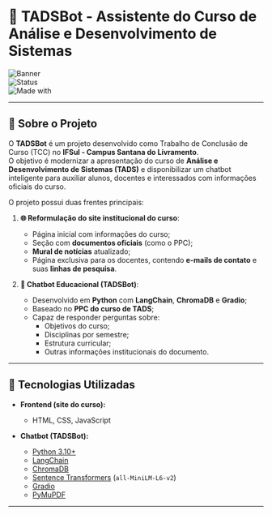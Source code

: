 # 🤖 TADSBot - Assistente do Curso de Análise e Desenvolvimento de Sistemas

![Banner](https://img.shields.io/badge/Projeto-TCC-blue)  
![Status](https://img.shields.io/badge/Status-Em%20Desenvolvimento-yellow)  
![Made with](https://img.shields.io/badge/Made%20with-Python-green?logo=python)

---

## 📌 Sobre o Projeto

O **TADSBot** é um projeto desenvolvido como Trabalho de Conclusão de Curso (TCC) no **IFSul - Campus Santana do Livramento**.  
O objetivo é modernizar a apresentação do curso de **Análise e Desenvolvimento de Sistemas (TADS)** e disponibilizar um chatbot inteligente para auxiliar alunos, docentes e interessados com informações oficiais do curso.

O projeto possui duas frentes principais:

1. **🌐 Reformulação do site institucional do curso**:
   - Página inicial com informações do curso;
   - Seção com **documentos oficiais** (como o PPC);
   - **Mural de notícias** atualizado;
   - Página exclusiva para os docentes, contendo **e-mails de contato** e suas **linhas de pesquisa**.

2. **🤖 Chatbot Educacional (TADSBot)**:
   - Desenvolvido em **Python** com **LangChain**, **ChromaDB** e **Gradio**;
   - Baseado no **PPC do curso de TADS**;
   - Capaz de responder perguntas sobre:
     - Objetivos do curso;
     - Disciplinas por semestre;
     - Estrutura curricular;
     - Outras informações institucionais do documento.

---

## 🚀 Tecnologias Utilizadas

- **Frontend (site do curso):**
  - HTML, CSS, JavaScript

- **Chatbot (TADSBot):**
  - [Python 3.10+](https://www.python.org/)
  - [LangChain](https://www.langchain.com/)
  - [ChromaDB](https://www.trychroma.com/)
  - [Sentence Transformers](https://www.sbert.net/) (`all-MiniLM-L6-v2`)
  - [Gradio](https://www.gradio.app/)
  - [PyMuPDF](https://pymupdf.readthedocs.io/)

---